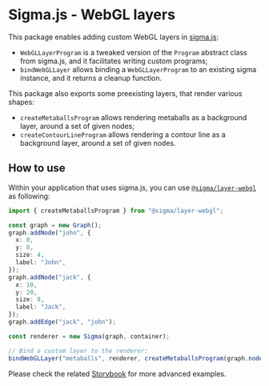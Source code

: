 # Sigma.js - WebGL layers

This package enables adding custom WebGL layers in [sigma.js](https://sigmajs.org):

- `WebGLLayerProgram` is a tweaked version of the `Program` abstract class from sigma.js, and it facilitates writing custom programs;
- `bindWebGLLayer` allows binding a `WebGLLayerProgram` to an existing sigma instance, and it returns a cleanup function.

This package also exports some preexisting layers, that render various shapes:

- `createMetaballsProgram` allows rendering metaballs as a background layer, around a set of given nodes;
- `createContourLineProgram` allows rendering a contour line as a background layer, around a set of given nodes.

## How to use

Within your application that uses sigma.js, you can use [`@sigma/layer-webgl`](https://www.npmjs.com/package/@sigma/layer-webgl) as following:

```typescript
import { createMetaballsProgram } from "@sigma/layer-webgl";

const graph = new Graph();
graph.addNode("john", {
  x: 0,
  y: 0,
  size: 4,
  label: "John",
});
graph.addNode("jack", {
  x: 10,
  y: 20,
  size: 8,
  label: "Jack",
});
graph.addEdge("jack", "john");

const renderer = new Sigma(graph, container);

// Bind a custom layer to the renderer:
bindWebGLLayer("metaballs", renderer, createMetaballsProgram(graph.nodes()));
```

Please check the related [Storybook](https://github.com/jacomyal/sigma.js/tree/main/packages/storybook/stories/layer-webgl) for more advanced examples.
